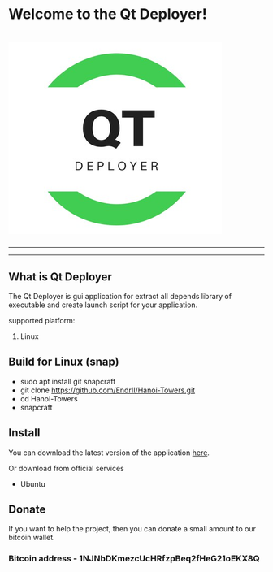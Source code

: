 # Welcome to the Qt Deployer!
# ![Hanoi Towers Logo](/source/res/icon.png)

***************************

***************************
## What is Qt Deployer
The Qt Deployer is gui application for extract all depends library of executable and create launch script for your application.

supported platform: 
1. Linux

## Build for Linux (snap)

  -  sudo apt install git snapcraft 
  -  git clone https://github.com/EndrII/Hanoi-Towers.git
  -  cd Hanoi-Towers
  -  snapcraft


## Install 
You can download the latest version of the application [here](https://github.com/EndrII/Hanoi-Towers/releases).

Or download from official services
  * Ubuntu


## Donate
If you want to help the project, then you can donate a small amount to our bitcoin wallet.

### Bitcoin address - 1NJNbDKmezcUcHRfzpBeq2fHeG21oEKX8Q

